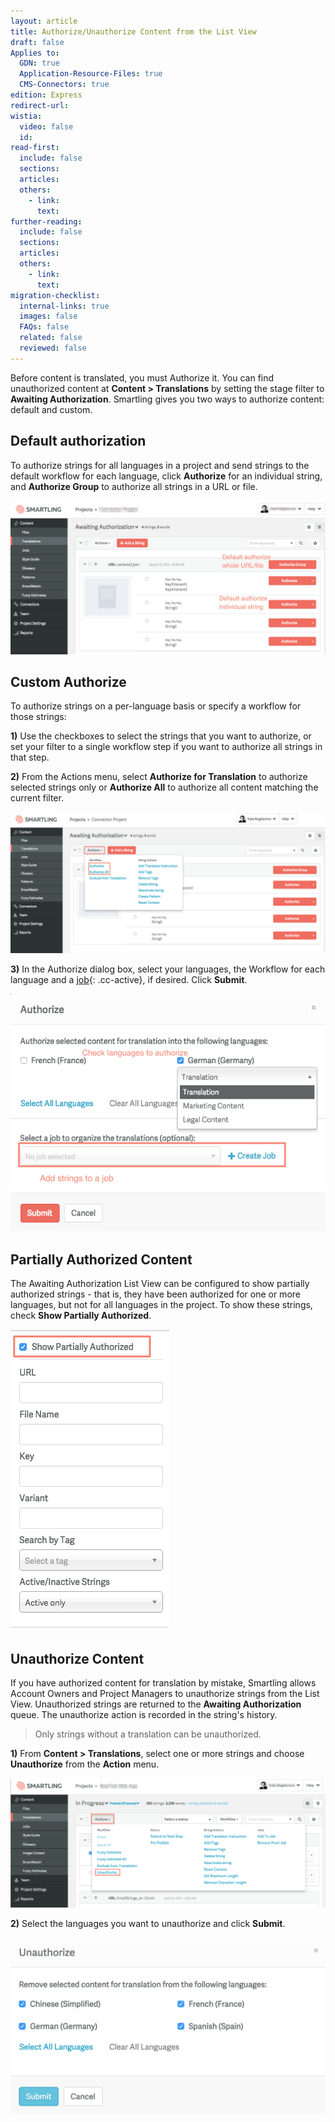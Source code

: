 ```yaml
---
layout: article
title: Authorize/Unauthorize Content from the List View
draft: false
Applies to:
  GDN: true
  Application-Resource-Files: true
  CMS-Connectors: true
edition: Express
redirect-url:
wistia:
  video: false
  id:
read-first:
  include: false
  sections:
  articles:
  others:
    - link:
      text:
further-reading:
  include: false
  sections:
  articles:
  others:
    - link:
      text:
migration-checklist:
  internal-links: true
  images: false
  FAQs: false
  related: false
  reviewed: false
---
```



Before content is translated, you must Authorize it. You can find unauthorized content at **Content &gt; Translations** by setting the stage filter to **Awaiting Authorization**. Smartling gives you two ways to authorize content: default and custom.

## Default authorization

To authorize strings for all languages in a project and send strings to the default workflow for each language, click **Authorize** for an individual string, and **Authorize Group** to authorize all strings in a URL or file.

![](/uploads/versions/smartling___translations_management-8---x----1226-599x---.png)

## Custom Authorize

To authorize strings on a per-language basis or specify a workflow for those strings:

**1)** Use the checkboxes to select the strings that you want to authorize, or set your filter to a single workflow step if you want to authorize all strings in that step.

**2)** From the Actions menu, select **Authorize for Translation** to authorize selected strings only or **Authorize All** to authorize all content matching the current filter.

![](/uploads/versions/smartling___translations_management-9---x----1343-601x---.png)

**3)** In the Authorize dialog box, select your languages, the Workflow for each language and a [job](/support/articles/jobs/){: .cc-active}, if desired. Click **Submit**.

![medium](/uploads/versions/smartling___translations_management-10---x----571-431x---.png)

## Partially Authorized Content

The Awaiting Authorization List View can be configured to show partially authorized strings - that is, they have been authorized for one or more languages, but not for all languages in the project. To show these strings, check **Show Partially Authorized**.

![small](/uploads/versions/smartling___translations_management-11---x----254-482x---.png)

## Unauthorize Content

If you have authorized content for translation by mistake, Smartling allows Account Owners and Project Managers to unauthorize strings from the List View. Unauthorized strings are returned to the **Awaiting Authorization** queue. The unauthorize action is recorded in the string's history.

> Only strings without a translation can be unauthorized.

**1)** From **Content &gt; Translations**, select one or more strings and choose **Unauthorize** from the **Action** menu.

![](/uploads/versions/unauthorize---x----2470-1016x---.png)

**2)** Select the languages you want to unauthorize and click **Submit**.

![medium](/uploads/versions/unauthorize2---x----1128-632x---.png)